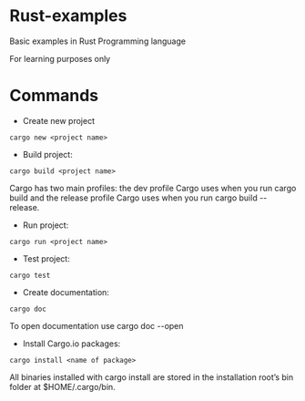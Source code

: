 # Rust-examples

Basic examples in Rust Programming language

For learning purposes only

# Commands

* Create new project 

```
cargo new <project name>
```

+ Build project: 
```
cargo build <project name>
```
Cargo has two main profiles: the dev profile Cargo uses when you run cargo build and the release profile Cargo uses when you run cargo build --release.

+ Run project: 
```
cargo run <project name>
```

+ Test project: 
```
cargo test
```

+ Create  documentation: 
```
cargo doc
```
To open documentation use cargo doc --open

+ Install Cargo.io packages: 
```
cargo install <name of package>
```
All binaries installed with cargo install are stored in the installation root’s bin folder at $HOME/.cargo/bin.